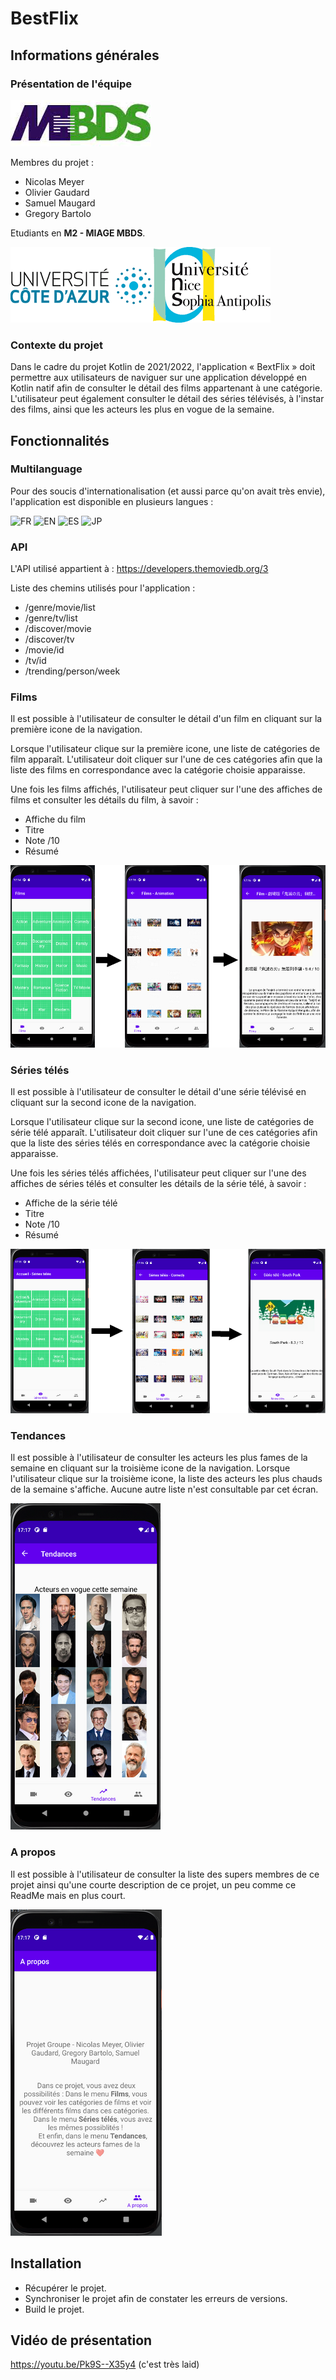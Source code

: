 # BestFlix
## Informations générales
### Présentation de l'équipe
[![MBDS](https://raw.githubusercontent.com/NicolasMeyerMiage/the-movie-app/master/images/mbds.png)](http://mbds-fr.org)

Membres du projet : 
- Nicolas Meyer
- Olivier Gaudard
- Samuel Maugard
- Gregory Bartolo

Etudiants en **M2 - MIAGE MBDS**. 

[![UNICE](https://raw.githubusercontent.com/NicolasMeyerMiage/the-movie-app/master/images/univ.png)](https://univ-cotedazur.fr)

### Contexte du projet
Dans le cadre du projet Kotlin de 2021/2022, l'application « BextFlix » doit permettre aux utilisateurs de naviguer sur une application développé en Kotlin natif afin de consulter le détail des films appartenant à une catégorie. L'utilisateur peut également consulter le détail des séries télévisés, à l'instar des films, ainsi que les acteurs les plus en vogue de la semaine. 

## Fonctionnalités 

### Multilanguage
Pour des soucis d'internationalisation (et aussi parce qu'on avait très envie), l'application est disponible en plusieurs langues : 

![FR](https://cdn-icons-png.flaticon.com/128/939/939621.png)    ![EN](https://cdn-icons-png.flaticon.com/128/939/939631.png)    ![ES](https://cdn-icons-png.flaticon.com/128/939/939640.png)    ![JP](https://cdn-icons-png.flaticon.com/128/939/939616.png)

### API
L'API utilisé appartient à : https://developers.themoviedb.org/3 

Liste des chemins utilisés pour l'application :
- /genre/movie/list
- /genre/tv/list
- /discover/movie
- /discover/tv
- /movie/id
- /tv/id
- /trending/person/week

### Films
Il est possible à l'utilisateur de consulter le détail d'un film en cliquant sur la première icone de la navigation. 

Lorsque l'utilisateur clique sur la première icone, une liste de catégories de film apparaît. L'utilisateur doit cliquer sur l'une de ces catégories afin que la liste des films en correspondance avec la catégorie choisie apparaisse. 

Une fois les films affichés, l'utilisateur peut cliquer sur l'une des affiches de films et consulter les détails du film, à savoir : 

- Affiche du film
- Titre
- Note /10
- Résumé

![Movie](https://raw.githubusercontent.com/NicolasMeyerMiage/the-movie-app/master/images/film.png)

### Séries télés
Il est possible à l'utilisateur de consulter le détail d'une série télévisé en cliquant sur la second icone de la navigation. 

Lorsque l'utilisateur clique sur la second icone, une liste de catégories de série télé apparaît. L'utilisateur doit cliquer sur l'une de ces catégories afin que la liste des séries télés en correspondance avec la catégorie choisie apparaisse. 

Une fois les séries télés affichées, l'utilisateur peut cliquer sur l'une des affiches de séries télés et consulter les détails de la série télé, à savoir : 

- Affiche de la série télé
- Titre
- Note /10
- Résumé 

![Series](https://raw.githubusercontent.com/NicolasMeyerMiage/the-movie-app/master/images/serie.png)

### Tendances
Il est possible à l'utilisateur de consulter les acteurs les plus fames de la semaine en cliquant sur la troisième icone de la navigation. 
Lorsque l'utilisateur clique sur la troisième icone, la liste des acteurs les plus chauds de la semaine s'affiche. Aucune autre liste n'est consultable par cet écran. 

![Trends](https://raw.githubusercontent.com/NicolasMeyerMiage/the-movie-app/master/images/tendance.PNG)

### A propos
Il est possible à l'utilisateur de consulter la liste des supers membres de ce projet ainsi qu'une courte description de ce projet, un peu comme ce ReadMe mais en plus court. 

![A)bout](https://raw.githubusercontent.com/NicolasMeyerMiage/the-movie-app/master/images/about.PNG)

## Installation 
- Récupérer le projet.
- Synchroniser le projet afin de constater les erreurs de versions.
- Build le projet.

## Vidéo de présentation
https://youtu.be/Pk9S--X35y4 (c'est très laid)
